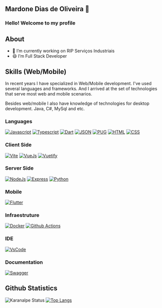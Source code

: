 ## Mardone Dias de Oliveira 🚀 

### Hello! Welcome to my profile

## About
- 🔭 I’m currently working on RIP Serviços Industriais
- 😄 I’m Full Stack Developer

## Skills (Web/Mobile)
In recent years I have specialized in Web/Mobile development. I've used several languages and frameworks. And I arrived at the set of technologies that serve most web and mobile scenarios.

Besides web/mobile I also have knowledge of technologies for desktop development. Java, C#, MySql and etc.

<!--

BOTÕES: https://github.com/alexandresanlim/Badges4-README.md-Profile
[![????]()](#)

-->

### Languages

[![Javascript](https://img.shields.io/badge/JavaScript-323330?style=for-the-badge&logo=javascript&logoColor=F7DF1E)](#)
[![Typescript](https://img.shields.io/badge/TypeScript-007ACC?style=for-the-badge&logo=typescript&logoColor=white
)](#)
[![Dart](https://img.shields.io/badge/Dart-0175C2?style=for-the-badge&logo=dart&logoColor=white)](#)
[![JSON](https://img.shields.io/badge/json-5E5C5C?style=for-the-badge&logo=json&logoColor=white)](#)
[![PUG](https://img.shields.io/badge/Pug-E3C29B?style=for-the-badge&logo=pug&logoColor=black
)](#)
[![HTML](https://img.shields.io/badge/HTML5-E34F26?style=for-the-badge&logo=html5&logoColor=white)](#)
[![CSS](https://img.shields.io/badge/CSS3-1572B6?style=for-the-badge&logo=css3&logoColor=white)](#)
	

### Client Side
[![Vite](https://img.shields.io/badge/Vite-B73BFE?style=for-the-badge&logo=vite&logoColor=FFD62E)](#) 
[![VueJs](https://img.shields.io/badge/Vue.js-35495E?style=for-the-badge&logo=vuedotjs&logoColor=4FC08D)](#)
[![Vuetify](https://img.shields.io/badge/Vuetify-1867C0?style=for-the-badge&logo=vuetify&logoColor=white)](#)

### Server Side
[![NodeJs](https://img.shields.io/badge/Node.js-339933?style=for-the-badge&logo=nodedotjs&logoColor=white)](#) 
[![Express](https://img.shields.io/badge/Express.js-000000?style=for-the-badge&logo=express&logoColor=white)](#)
[![Python](https://img.shields.io/badge/Python-FFD43B?style=for-the-badge&logo=python&logoColor=blue)](#)

### Mobile
[![Flutter](https://img.shields.io/badge/Flutter-02569B?style=for-the-badge&logo=flutter&logoColor=white)](#)

### Infraestruture
[![Docker](https://img.shields.io/badge/Docker-2CA5E0?style=for-the-badge&logo=docker&logoColor=white )](#) 
[![Github Actions](https://img.shields.io/badge/GitHub_Actions-2088FF?style=for-the-badge&logo=github-actions&logoColor=white)](#)

### IDE
[![VsCode](https://img.shields.io/badge/Visual_Studio_Code-0078D4?style=for-the-badge&logo=visual%20studio%20code&logoColor=white)](#)

### Documentation
[![Swagger](https://img.shields.io/badge/Swagger-85EA2D?style=for-the-badge&logo=Swagger&logoColor=white)](#) 

## Github Statistics
![Karanalpe Status](https://github-readme-stats.vercel.app/api?username=mardonedias&show_icons=true) [![Top Langs](https://github-readme-stats.vercel.app/api/top-langs/?username=anuraghazra&layout=compact)](https://github.com/anuraghazra/github-readme-stats)


<!--
[![willianrod's wakatime stats](https://github-readme-stats.vercel.app/api/wakatime?username=mardonedias)](https://github.com/anuraghazra/github-readme-stats)

**mardonedias/mardonedias** is a ✨ _special_ ✨ repository because its `README.md` (this file) appears on your GitHub profile.

Here are some ideas to get you started:

- 🌱 I’m currently learning ...
- 👯 I’m looking to collaborate on ...
- 🤔 I’m looking for help with ...
- 💬 Ask me about ...
- 📫 How to reach me: ...
- 😄 Pronouns: ...
- ⚡ Fun fact: ...
-->
